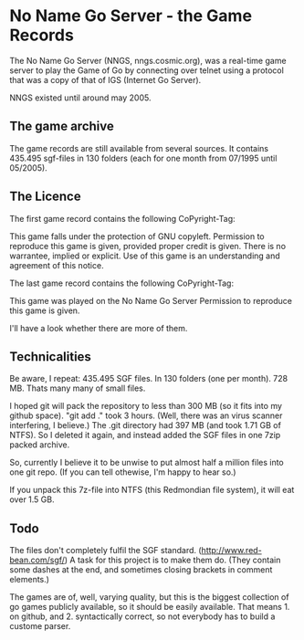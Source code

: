 No Name Go Server - the Game Records
=======================

The No Name Go Server (NNGS, nngs.cosmic.org), was a real-time game server to play the Game of Go by connecting over telnet using a protocol that was a copy of that of IGS (Internet Go Server).

NNGS existed until around may 2005.

The game archive 
----------------
The game records are still available from several sources. It contains 435.495 sgf-files in 130 folders (each for one month from 07/1995 until 05/2005).

The Licence
-----------
The first game record contains the following CoPyright-Tag:

  This game falls under the protection of GNU copyleft.
  Permission to reproduce this game is given, provided proper credit is given.
  There is no warrantee, implied or explicit.
  Use of this game is an understanding and agreement of this notice.

The last game record contains the following CoPyright-Tag:

  This game was played on the No Name Go Server
  Permission to reproduce this game is given.

I'll have a look whether there are more of them.

Technicalities
--------------
Be aware, I repeat: 435.495 SGF files. In 130 folders (one per month). 728 MB. Thats many many of small files.

I hoped git will pack the repository to less than 300 MB (so it fits into my github space). 
"git add ." took 3 hours. (Well, there was an virus scanner interfering, I believe.) The .git directory had 397 MB (and took 1.71 GB of NTFS). So I deleted it again, and instead added the SGF files in one 7zip packed archive.

So, currently I believe it to be unwise to put almost half a million files into one git repo. (If you can tell othewise, I'm happy to hear so.)

If you unpack this 7z-file into NTFS (this Redmondian file system), it will eat over 1.5 GB.

Todo
-----
The files don't completely fulfil the SGF standard. (http://www.red-bean.com/sgf/) A task for this project is to make them do. (They contain some dashes at the end, and sometimes closing brackets in comment elements.)

The games are of, well, varying quality, but this is the biggest collection of go games publicly available, so it should be easily available. That means 1. on github, and 2. syntactically correct, so not everybody has to build a custome parser.

